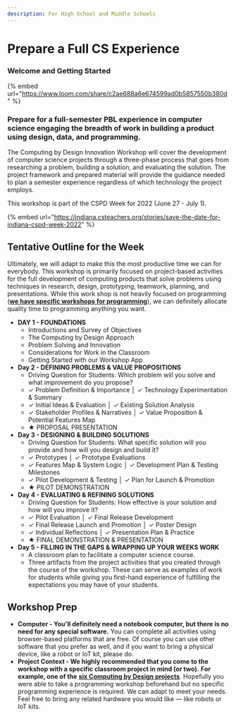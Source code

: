 ```yaml
---
description: For High School and Middle Schools
---
```


# Prepare a Full CS Experience

### **Welcome and Getting Started**

{% embed url="https://www.loom.com/share/c2ae688a6e674599ad0b5857550b380d" %}

### Prepare for a full-semester PBL experience in computer science engaging the breadth of work in building a product using design, data, and programming.

The Computing by Design Innovation Workshop will cover the development of computer science projects through a three-phase process that goes from researching a problem, building a solution, and evaluating the solution. The project framework and prepared material will provide the guidance needed to plan a semester experience regardless of which technology the project employs.&#x20;

This workshop is part of the CSPD Week for 2022 (June 27 - July 1).

{% embed url="https://indiana.csteachers.org/stories/save-the-date-for-indiana-cspd-week-2022" %}

## Tentative Outline for the Week

Ultimately, we will adapt to make this the most productive time we can for everybody. This workshop is primarily focused on project-based activities for the full development of computing products that solve problems using techniques in research, design, prototyping, teamwork, planning, and presentations. While this work shop is not heavily focused on programming ([**we have specific workshops for programming**](https://docs.idew.org/cxd2022/)), we can definitely allocate quality time to programming anything you want.

* **DAY 1 - FOUNDATIONS**
  * Introductions and Survey of Objectives
  * The Computing by Design Approach
  * Problem Solving and Innovation
  * Considerations for Work in the Classroom
  * Getting Started with our Workshop App&#x20;
* **Day 2 - DEFINING PROBLEMS & VALUE PROPOSITIONS**
  * Driving Question for Students: Which problem will you solve and what improvement do you propose?
  * ✓ Problem Definition & Importance │ ✓ Technology Experimentation & Summary
  * ✓ Initial Ideas & Evaluation │ ✓ Existing Solution Analysis
  * ✓ Stakeholder Profiles & Narratives │ ✓ Value Proposition & Potential Features Map
  * ★ PROPOSAL PRESENTATION
* **Day 3 - DESIGNING & BUILDING SOLUTIONS**
  * Driving Question for Students: What specific solution will you provide and how will you design and build it?
  * ✓ Prototypes │ ✓ Prototype Evaluations
  * ✓ Features Map & System Logic │ ✓ Development Plan & Testing Milestones
  * ✓ Pilot Development & Testing │ ✓ Plan for Launch & Promotion
  * ★ PILOT DEMONSTRATION
* **Day 4 - EVALUATING & REFINING SOLUTIONS**
  * Driving Question for Students: How effective is your solution and how will you improve it?
  * ✓ Pilot Evaluation │ ✓ Final Release Development
  * ✓ Final Release Launch and Promotion │ ✓ Poster Design
  * ✓ Individual Reflections │ ✓ Presentation Plan & Practice
  * ★ FINAL DEMONSTRATION & PRESENTATION
* **Day 5 - FILLING IN THE GAPS & WRAPPING UP YOUR WEEKS WORK**
  * A classroom plan to facilitate a computer science course.
  * Three artifacts from the project activities that you created through the course of the workshop. These can serve as examples of work for students while giving you first-hand experience of fulfilling the expectations you may have of your students.

## Workshop Prep

* **Computer - You'll definitely need a notebook computer, but there is no need for any special software.** You can complete all activities using browser-based platforms that are free. Of course you can use other software that you prefer as well, and if you want to bring a physical device, like a robot or IoT kit, please do.
* **Project Context - We highly recommended that you come to the workshop with a specific classroom project in mind (or two).** **For example, one of the** [**six Computing by Design projects**](https://docs.idew.org/the-cxd-framework/). Hopefully you were able to take a programming workshop beforehand but no specific programming experience is required. We can adapt to meet your needs. Feel free to bring any related hardware you would like — like robots or IoT kits.
